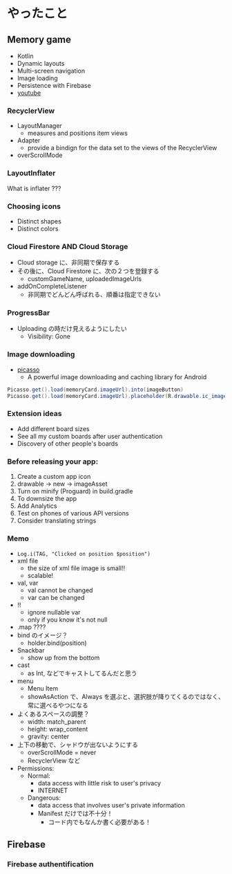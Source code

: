 # やったこと

## Memory game
- Kotlin
- Dynamic layouts
- Multi-screen navigation
- Image loading
- Persistence with Firebase
- [youtube](https://www.youtube.com/watch?v=C2DBDZKkLss)

### RecyclerView
- LayoutManager
  - measures and positions item views
- Adapter
  - provide a bindign for the data set to the views of the RecyclerView
- overScrollMode

### LayoutInflater
What is inflater ???

### Choosing icons
- Distinct shapes
- Distinct colors

### Cloud Firestore AND Cloud Storage
- Cloud storage に、非同期で保存する
- その後に、Cloud Firestore に、次の２つを登録する
  - customGameName, uploadedImageUrls
- addOnCompleteListener
  - 非同期でどんどん呼ばれる、順番は指定できない


### ProgressBar
- Uploading の時だけ見えるようにしたい
  - Visibility: Gone

### Image downloading
- [picasso](https://github.com/square/picasso)
  - A powerful image downloading and caching library for Android

```java
Picasso.get().load(memoryCard.imageUrl).into(imageButton)
Picasso.get().load(memoryCard.imageUrl).placeholder(R.drawable.ic_image).into(imageButton)
```

### Extension ideas
- Add different board sizes
- See all my custom boards after user authentication
- Discovery of other people's boards

### Before releasing your app:
1. Create a custom app icon
  1. drawable -> new -> imageAsset
2. Turn on minify (Proguard) in build.gradle
  1. To downsize the app
3. Add Analytics
4. Test on phones of various API versions
5. Consider translating strings



### Memo
- `Log.i(TAG, "Clicked on position $position")`
- xml file
  - the size of xml file image is small!!
  - scalable!
- val, var
  - val cannot be changed
  - var can be changed
- !!
  - ignore nullable var
  - only if you know it's not null
- .map ????
- bind のイメージ？
  - holder.bind(position)
- Snackbar
  - show up from the bottom
- cast
  - as Int, などでキャストしてるんだと思う
- menu
  - Menu Item
  - showAsAction で、Always を選ぶと、選択肢が降りてくるのではなく、常に選べるやつになる
- よくあるスペースの調整？
  - width: match_parent
  - height: wrap_content
  - gravity: center
- 上下の移動で、シャドウが出ないようにする
  - overScrollMode = never
  - RecyclerView など
- Permissions:
  - Normal:
    - data access with little risk to user's privacy
    - INTERNET
  - Dangerous:
    - data access that involves user's private information
    - Manifest だけでは不十分！
      - コード内でもなんか書く必要がある！





## Firebase

### Firebase authentification

